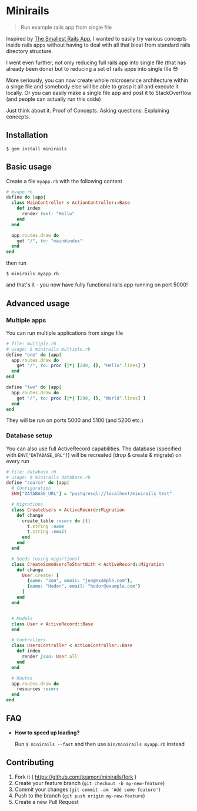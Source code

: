 # Minirails

> Run example rails app from single file

Inspired by [The Smallest Rails App](http://thesmallestrailsapp.com/), I wanted to easily try various concepts inside rails apps without having to deal with all that bloat from standard rails directory structure.

I went even further, not only reducing full rails app into single file (that has already been done) but to reducing a set of rails apps into single file :sunglasses:

More seriously, you can now create whole microservice architecture within a singe file and somebody else will be able to grasp it all and execute it locally. Or you can easily make a single file app and post it to StackOverflow (and people can actually run this code)

Just think about it. Proof of Concepts. Asking questions. Explaining concepts.

## Installation

```
$ gem install minirails
```

## Basic usage

Create a file `myapp.rb` with the following content

```ruby
# myapp.rb
define do |app|
  class MainController < ActionController::Base
    def index
      render text: "Hello"
    end
  end

  app.routes.draw do
    get "/", to: "main#index"
  end
end
```

then run
```
$ minirails myapp.rb
```

and that's it - you now have fully functional rails app running on port 5000!

## Advanced usage

### Multiple apps

You can run multiple applications from singe file

```ruby
# file: multiple.rb
# usage: $ minirails multiple.rb
define "one" do |app|
  app.routes.draw do
    get "/", to: proc {|*| [200, {}, "Hello".lines] }
  end
end

define "two" do |app|
  app.routes.draw do
    get "/", to: proc {|*| [200, {}, "World".lines] }
  end
end
```

They will be run on ports 5000 and 5100 (and 5200 etc.)

### Database setup

You can also use full ActiveRecord capabilities.
The database (specified with `ENV["DATABASE_URL"]`) will be recreated (drop & create & migrate) on every run

```ruby
# file: database.rb
# usage: $ minirails database.rb
define "source" do |app|
  # Configuration
  ENV["DATABASE_URL"] = "postgresql://localhost/minirails_test"

  # Migrations
  class CreateUsers < ActiveRecord::Migration
    def change
      create_table :users do |t|
        t.string :name
        t.string :email
      end
    end
  end

  # Seeds (using migartions)
  class CreateSomeUsersToStartWith < ActiveRecord::Migration
    def change
      User.create! [
        {name: "Jon", email: "jon@example.com"},
        {name: "Hodor", email: "hodor@example.com"}
      ]
    end
  end


  # Models
  class User < ActiveRecord::Base
  end

  # Controllers
  class UsersController < ActionController::Base
    def index
      render json: User.all
    end
  end

  # Routes
  app.routes.draw do
    resources :users
  end
end
```

## FAQ

- **How to speed up loading?**

  Run `$ minirails --fast` and then use `bin/minirails myapp.rb` instead


## Contributing

1. Fork it ( https://github.com/teamon/minirails/fork )
2. Create your feature branch (`git checkout -b my-new-feature`)
3. Commit your changes (`git commit -am 'Add some feature'`)
4. Push to the branch (`git push origin my-new-feature`)
5. Create a new Pull Request

